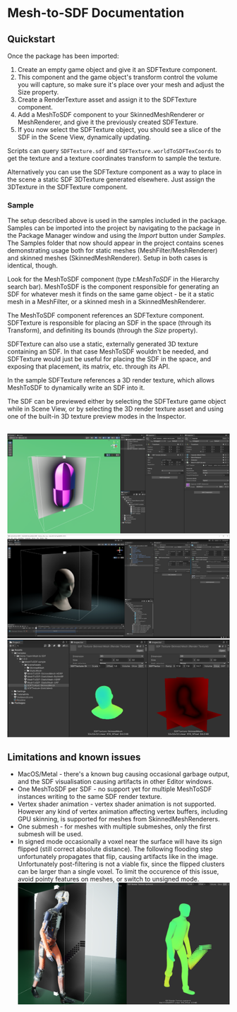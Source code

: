 # Mesh-to-SDF Documentation

## Quickstart

Once the package has been imported:
1. Create an empty game object and give it an SDFTexture component.
2. This component and the game object's transform control the volume you will capture, so make sure it's place over your mesh and adjust the Size property.
3. Create a RenderTexture asset and assign it to the SDFTexture component.
4. Add a MeshToSDF component to your SkinnedMeshRenderer or MeshRenderer, and give it the previously created SDFTexture.
5. If you now select the SDFTexture object, you should see a slice of the SDF in the Scene View, dynamically updating.

Scripts can query `SDFTexture.sdf` and `SDFTexture.worldToSDFTexCoords` to get the texture and a texture coordinates transform to sample the texture.

Alternatively you can use the SDFTexture component as a way to place in the scene a static SDF 3DTexture generated elsewhere. Just assign the 3DTexture in the SDFTexture component.

### Sample

The setup described above is used in the samples included in the package. Samples can be imported into the project by navigating to the package in the Package Manager window and using the _Import_ button under _Samples_. The Samples folder that now should appear in the project contains scenes demonstrating usage both for static meshes (MeshFilter/MeshRenderer) and skinned meshes (SkinnedMeshRenderer). Setup in both cases is identical, though.

Look for the MeshToSDF component (type *t:MeshToSDF* in the Hierarchy search bar). MeshToSDF is the component responsible for generating an SDF for whatever mesh it finds on the same game object - be it a static mesh in a MeshFilter, or a skinned mesh in a SkinnedMeshRenderer.

The MeshToSDF component references an SDFTexture component. SDFTexture is responsible for placing an SDF in the space (through its Transform), and definiting its bounds (through the _Size_ property).

SDFTexture can also use a static, externally generated 3D texture containing an SDF. In that case MeshToSDF wouldn't be needed, and SDFTexture would just be useful for placing the SDF in the space, and exposing that placement, its matrix, etc. through its API.

In the sample SDFTexture references a 3D render texture, which allows MeshToSDF to dynamically write an SDF into it.

The SDF can be previewed either by selecting the SDFTexture game object while in Scene View, or by selecting the 3D render texture asset and using one of the built-in 3D texture preview modes in the Inspector.

\
![mesh-to-sdf sample](../Documentation~/images/mesh-to-sdf-sample.png)
![mesh-to-sdf sample](../Documentation~/images/mesh-to-sdf-sample-skinned.png)
![mesh-to-sdf sample](../Documentation~/images/inspector-preview.png)


## Limitations and known issues

- MacOS/Metal - there's a known bug causing occasional garbage output, and the SDF visualisation causing artifacts in other Editor windows.
- One MeshToSDF per SDF - no support yet for multiple MeshToSDF instances writing to the same SDF render texture.
- Vertex shader animation - vertex shader animation is not supported. However any kind of vertex animation affecting vertex buffers, including GPU skinning, is supported for meshes from SkinnedMeshRenderers.
- One submesh - for meshes with multiple submeshes, only the first submesh will be used.
- In signed mode occasionally a voxel near the surface will have its sign flipped (still correct absolute distance). The following flooding step unfortunately propagates that flip, causing artifacts like in the image. Unfortunately post-filtering is not a viable fix, since the flipped clusters can be larger than a single voxel. To limit the occurence of this issue, avoid pointy features on meshes, or switch to unsigned mode. ![mesh-to-sdf sample](../Documentation~/images/sign-flip-glitch.png)
